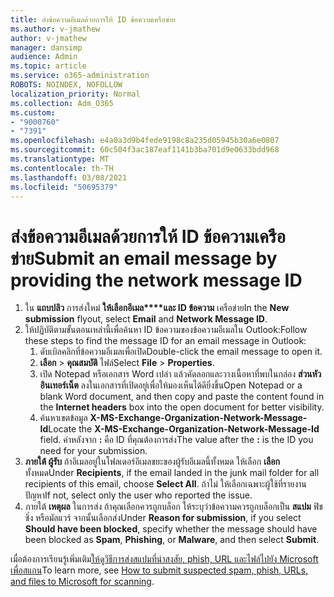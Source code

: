 ```yaml
---
title: ส่งข้อความอีเมลด้วยการให้ ID ข้อความเครือข่าย
ms.author: v-jmathew
author: v-jmathew
manager: dansimp
audience: Admin
ms.topic: article
ms.service: o365-administration
ROBOTS: NOINDEX, NOFOLLOW
localization_priority: Normal
ms.collection: Adm_O365
ms.custom:
- "9000760"
- "7391"
ms.openlocfilehash: e4a0a3d9b4fede9198c8a235d05945b30a6e0807
ms.sourcegitcommit: 60c504f3ac187eaf1141b3ba701d9e0633bdd968
ms.translationtype: MT
ms.contentlocale: th-TH
ms.lasthandoff: 03/08/2021
ms.locfileid: "50695379"
---
```

# <a name="submit-an-email-message-by-providing-the-network-message-id"></a><span data-ttu-id="2ad24-102">ส่งข้อความอีเมลด้วยการให้ ID ข้อความเครือข่าย</span><span class="sxs-lookup"><span data-stu-id="2ad24-102">Submit an email message by providing the network message ID</span></span>

1. <span data-ttu-id="2ad24-103">ใน **แถบปลิว** การส่งใหม่ **ให้เลือกอีเมล\*\*\*\*และ ID ข้อความ** เครือข่าย</span><span class="sxs-lookup"><span data-stu-id="2ad24-103">In the **New submission** flyout, select **Email** and **Network Message ID**.</span></span>
2. <span data-ttu-id="2ad24-104">ให้ปฏิบัติตามขั้นตอนเหล่านี้เพื่อค้นหา ID ข้อความของข้อความอีเมลใน Outlook:</span><span class="sxs-lookup"><span data-stu-id="2ad24-104">Follow these steps to find the message ID for an email message in Outlook:</span></span>
    1. <span data-ttu-id="2ad24-105">ดับเบิลคลิกที่ข้อความอีเมลเพื่อเปิด</span><span class="sxs-lookup"><span data-stu-id="2ad24-105">Double-click the email message to open it.</span></span>
    1. <span data-ttu-id="2ad24-106">**เลือก**  >  **คุณสมบัติ** ไฟล์</span><span class="sxs-lookup"><span data-stu-id="2ad24-106">Select **File** > **Properties**.</span></span>
    1. <span data-ttu-id="2ad24-107">เปิด Notepad หรือเอกสาร Word เปล่า แล้วคัดลอกและวางเนื้อหาที่พบในกล่อง **ส่วนหัวอินเทอร์เน็ต** ลงในเอกสารที่เปิดอยู่เพื่อให้มองเห็นได้ดียิ่งขึ้น</span><span class="sxs-lookup"><span data-stu-id="2ad24-107">Open Notepad or a blank Word document, and then copy and paste the content found in the **Internet headers** box into the open document for better visibility.</span></span>
    1. <span data-ttu-id="2ad24-108">ค้นหาเขตข้อมูล **X-MS-Exchange-Organization-Network-Message-Id**</span><span class="sxs-lookup"><span data-stu-id="2ad24-108">Locate the **X-MS-Exchange-Organization-Network-Message-Id** field.</span></span> <span data-ttu-id="2ad24-109">ค่าหลังจาก **:** คือ ID ที่คุณต้องการส่ง</span><span class="sxs-lookup"><span data-stu-id="2ad24-109">The value after the **:** is the ID you need for your submission.</span></span>
3. <span data-ttu-id="2ad24-110">**ภายใต้ ผู้รับ** ถ้าอีเมลอยู่ในโฟลเดอร์อีเมลขยะของผู้รับอีเมลนี้ทั้งหมด ให้เลือก **เลือก** ทั้งหมด</span><span class="sxs-lookup"><span data-stu-id="2ad24-110">Under **Recipients**, if the email landed in the junk mail folder for all recipients of this email, choose **Select All**.</span></span> <span data-ttu-id="2ad24-111">ถ้าไม่ ให้เลือกเฉพาะผู้ใช้ที่รายงานปัญหา</span><span class="sxs-lookup"><span data-stu-id="2ad24-111">If not, select only the user who reported the issue.</span></span>
4. <span data-ttu-id="2ad24-112">ภายใต้ **เหตุผล** ในการส่ง ถ้าคุณเลือกควรถูกบล็อก ให้ระบุว่าข้อความควรถูกบล็อกเป็น **สแปม** ฟิชชิ่ง หรือมัลแวร์ จากนั้นเลือกส่ง</span><span class="sxs-lookup"><span data-stu-id="2ad24-112">Under **Reason for submission**, if you select **Should have been blocked**, specify whether the message should have been blocked as **Spam**, **Phishing**, or **Malware**, and then select **Submit**.</span></span>

<span data-ttu-id="2ad24-113">เมื่อต้องการเรียนรู้เพิ่มเติม[ให้ดูวิธีการส่งสแปมที่น่าสงสัย, phish, URL และไฟล์ไปยัง Microsoft เพื่อสแกน](https://go.microsoft.com/fwlink/?linkid=2101479)</span><span class="sxs-lookup"><span data-stu-id="2ad24-113">To learn more, see [How to submit suspected spam, phish, URLs, and files to Microsoft for scanning](https://go.microsoft.com/fwlink/?linkid=2101479).</span></span>
